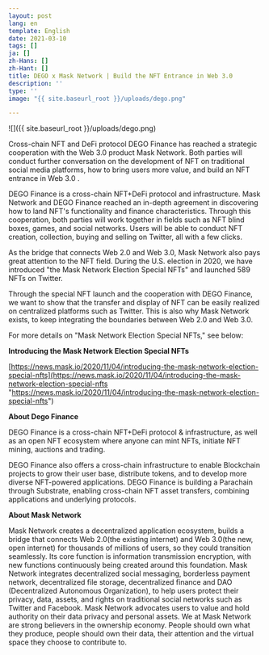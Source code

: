 ```yaml
---
layout: post
lang: en
template: English
date: 2021-03-10
tags: []
ja: []
zh-Hans: []
zh-Hant: []
title: DEGO x Mask Network | Build the NFT Entrance in Web 3.0
description: ''
type: ''
image: "{{ site.baseurl_root }}/uploads/dego.png"

---
```

![]({{ site.baseurl_root }}/uploads/dego.png)

Cross-chain NFT and DeFi protocol DEGO Finance has reached a strategic cooperation with the Web 3.0 product Mask Network. Both parties will conduct further conversation on the development of NFT on traditional social media platforms, how to bring users more value, and build an NFT entrance in  Web 3.0 .

DEGO Finance is a cross-chain NFT+DeFi protocol and infrastructure. Mask Network and DEGO Finance reached an in-depth agreement in discovering how to land NFT's functionality and finance characteristics. Through this cooperation, both parties will work together in fields such as NFT blind boxes, games, and social networks. Users will be able to conduct NFT creation, collection, buying and selling on Twitter, all with a few clicks.

As the bridge that connects Web 2.0 and Web 3.0, Mask Network also pays great attention to the NFT field. During the U.S. election in 2020, we have introduced "the Mask Network Election Special NFTs" and launched 589 NFTs on Twitter.

 Through the special NFT launch and the cooperation with DEGO Finance, we want to show that the transfer and display of NFT can be easily realized on centralized platforms such as Twitter. This is also why Mask Network exists, to keep integrating the boundaries between Web 2.0 and Web 3.0.

For more details on "Mask Network Election Special NFTs," see below:

**Introducing the Mask Network Election Special NFTs**

[https://news.mask.io/2020/11/04/introducing-the-mask-network-election-special-nfts](https://news.mask.io/2020/11/04/introducing-the-mask-network-election-special-nfts "https://news.mask.io/2020/11/04/introducing-the-mask-network-election-special-nfts")

**About Dego Finance**

DEGO Finance is a cross-chain NFT+DeFi protocol & infrastructure, as well as an open NFT ecosystem where anyone can mint NFTs, initiate NFT mining, auctions and trading.

DEGO Finance also offers a cross-chain infrastructure to enable Blockchain projects to grow their user base, distribute tokens, and to develop more diverse NFT-powered applications. DEGO Finance is building a Parachain through Substrate, enabling cross-chain NFT asset transfers, combining applications and underlying protocols.

**About Mask Network**

Mask Network creates a decentralized application ecosystem, builds a bridge that connects Web 2.0(the existing internet) and Web 3.0(the new, open internet) for thousands of millions of users, so they could transition seamlessly. Its core function is information transmission encryption, with new functions continuously being created around this foundation. Mask Network integrates decentralized social messaging, borderless payment network, decentralized file storage, decentralized finance and DAO (Decentralized Autonomous Organization), to help users protect their privacy, data, assets, and rights on traditional social networks such as Twitter and Facebook. Mask Network advocates users to value and hold authority on their data privacy and personal assets. We at Mask Network are strong believers in the ownership economy. People should own what they produce, people should own their data, their attention and the virtual space they choose to contribute to.